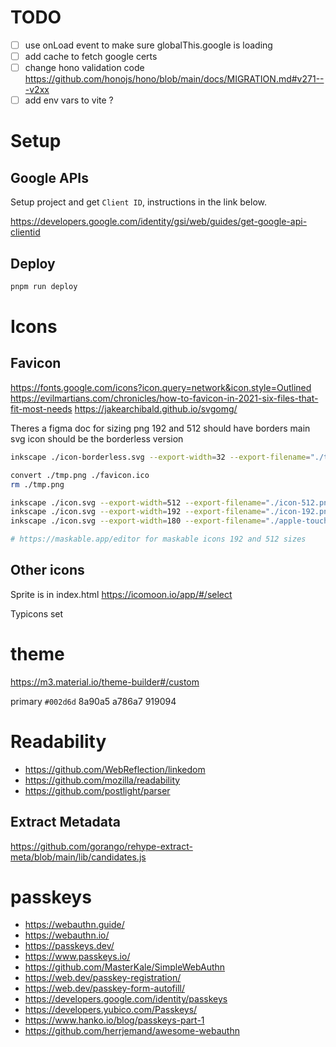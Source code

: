 # TODO

- [ ] use onLoad event to make sure globalThis.google is loading
- [ ] add cache to fetch google certs
- [ ] change hono validation code https://github.com/honojs/hono/blob/main/docs/MIGRATION.md#v271---v2xx
- [ ] add env vars to vite ?

# Setup

## Google APIs

Setup project and get `Client ID`, instructions in the link below.

https://developers.google.com/identity/gsi/web/guides/get-google-api-clientid

## Deploy

```bash
pnpm run deploy
```

# Icons

## Favicon

https://fonts.google.com/icons?icon.query=network&icon.style=Outlined
https://evilmartians.com/chronicles/how-to-favicon-in-2021-six-files-that-fit-most-needs
https://jakearchibald.github.io/svgomg/

Theres a figma doc for sizing
png 192 and 512 should have borders
main svg icon should be the borderless version

```bash
inkscape ./icon-borderless.svg --export-width=32 --export-filename="./tmp.png"

convert ./tmp.png ./favicon.ico
rm ./tmp.png

inkscape ./icon.svg --export-width=512 --export-filename="./icon-512.png"
inkscape ./icon.svg --export-width=192 --export-filename="./icon-192.png"
inkscape ./icon.svg --export-width=180 --export-filename="./apple-touch-icon.png"

# https://maskable.app/editor for maskable icons 192 and 512 sizes

```

## Other icons

Sprite is in index.html
https://icomoon.io/app/#/select

Typicons set

# theme

https://m3.material.io/theme-builder#/custom

primary `#002d6d`
8a90a5
a786a7
919094

# Readability

- https://github.com/WebReflection/linkedom
- https://github.com/mozilla/readability
- https://github.com/postlight/parser

## Extract Metadata

https://github.com/gorango/rehype-extract-meta/blob/main/lib/candidates.js

# passkeys

- https://webauthn.guide/
- https://webauthn.io/
- https://passkeys.dev/
- https://www.passkeys.io/
- https://github.com/MasterKale/SimpleWebAuthn
- https://web.dev/passkey-registration/
- https://web.dev/passkey-form-autofill/
- https://developers.google.com/identity/passkeys
- https://developers.yubico.com/Passkeys/
- https://www.hanko.io/blog/passkeys-part-1
- https://github.com/herrjemand/awesome-webauthn
